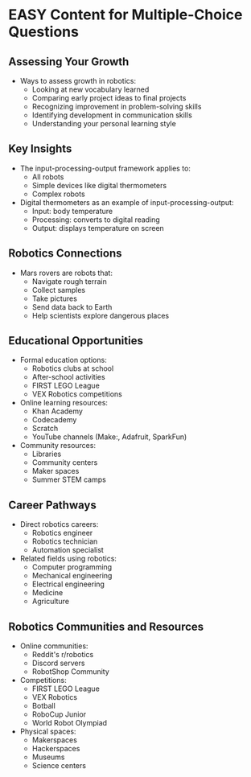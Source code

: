# EASY Content for Multiple-Choice Questions

## Assessing Your Growth
- Ways to assess growth in robotics:
  - Looking at new vocabulary learned
  - Comparing early project ideas to final projects
  - Recognizing improvement in problem-solving skills
  - Identifying development in communication skills
  - Understanding your personal learning style

## Key Insights
- The input-processing-output framework applies to:
  - All robots
  - Simple devices like digital thermometers
  - Complex robots
- Digital thermometers as an example of input-processing-output:
  - Input: body temperature
  - Processing: converts to digital reading
  - Output: displays temperature on screen

## Robotics Connections
- Mars rovers are robots that:
  - Navigate rough terrain
  - Collect samples
  - Take pictures
  - Send data back to Earth
  - Help scientists explore dangerous places

## Educational Opportunities
- Formal education options:
  - Robotics clubs at school
  - After-school activities
  - FIRST LEGO League
  - VEX Robotics competitions
- Online learning resources:
  - Khan Academy
  - Codecademy
  - Scratch
  - YouTube channels (Make:, Adafruit, SparkFun)
- Community resources:
  - Libraries
  - Community centers
  - Maker spaces
  - Summer STEM camps

## Career Pathways
- Direct robotics careers:
  - Robotics engineer
  - Robotics technician
  - Automation specialist
- Related fields using robotics:
  - Computer programming
  - Mechanical engineering
  - Electrical engineering
  - Medicine
  - Agriculture

## Robotics Communities and Resources
- Online communities:
  - Reddit's r/robotics
  - Discord servers
  - RobotShop Community
- Competitions:
  - FIRST LEGO League
  - VEX Robotics
  - Botball
  - RoboCup Junior
  - World Robot Olympiad
- Physical spaces:
  - Makerspaces
  - Hackerspaces
  - Museums
  - Science centers